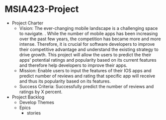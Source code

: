 # MSIA423-Project

 - Project Charter
	 - Vision: The ever-changing mobile landscape is a challenging space to navigate. . While the number of mobile apps has been increasing over the past few years, the competition has became more and more intense. Therefore, it is crucial for software developers to improve their competitive advantage and understand the existing strategy to drive growth. This project will allow the users to predict the their apps' potential ratings and popularity based on its current features and therefore help developers to improve their apps.
	 - Mission: Enable users to input the features of their IOS apps and predict number of reviews and rating that specific app will receive and thus its popularity based on its features. 
	 - Success Criteria: Successfully predict the number of reviews and ratings by X percent. 
 - Project Backlog
	 - Develop Themes
	 - Epics
		 - stories 

<!--stackedit_data:
eyJoaXN0b3J5IjpbMTY4NDc2NzAxMiwxOTk0MTIwMDAsOTc4MD
k2NDgyXX0=
-->